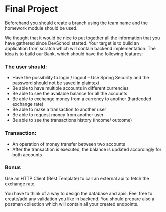 # Final Project

Beforehand you should create a branch using the team name and the homework module should be used.

We thought that it would be nice to put together all the information that you have gathered since DevSchool started.
Your target is to build an application from scratch which will contain backend implementation. The idea is to build our Bank, which should have the following features:

### The user should:
-  Have the possibility to login / logout – Use Spring Security and the password should not be saved in plaintext
-  Be able to have multiple accounts in different currencies
-  Be able to see the available balance for all the accounts
-  Be able to exchange money from a currency to another (hardcoded exchange rate)
-  Be able to make a transaction to another user
-  Be able to request money from another user
-  Be able to see the transactions history (income/ outcome)

### Transaction:
-  An operation of money transfer between two accounts
-  After the transaction is executed, the balance is updated accordingly for both accounts

### Bonus
Use an HTTP Client (Rest Template) to call an external api to fetch the exchange rate.

You have to think of a way to design the database and apis. Feel free to create/add any validation you like in backend. You should prepare also a postman collection which will contain all your created endpoints.